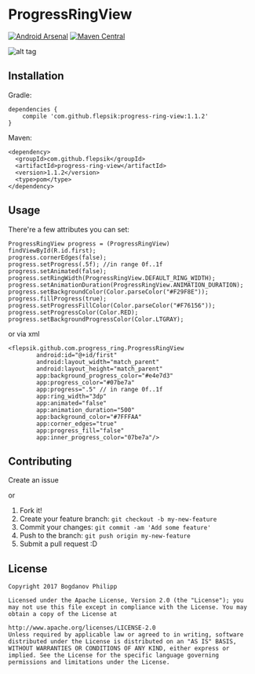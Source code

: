 # ProgressRingView 

[![Android Arsenal](https://img.shields.io/badge/Android%20Arsenal-ProgressRingView-brightgreen.svg?style=flat)](https://android-arsenal.com/details/1/5452) [![Maven Central](https://maven-badges.herokuapp.com/maven-central/com.github.flepsik/progress-ring-view/badge.svg)](https://maven-badges.herokuapp.com/maven-central/com.github.flepsik/progress-ring-view)

![alt tag](https://cloud.githubusercontent.com/assets/7210975/24792164/8822c0c4-1b85-11e7-811f-9725dd28d116.jpg)

## Installation

Gradle:
```
dependencies {
    compile 'com.github.flepsik:progress-ring-view:1.1.2'
}
```

Maven:
```
<dependency>
  <groupId>com.github.flepsik</groupId>
  <artifactId>progress-ring-view</artifactId>
  <version>1.1.2</version>
  <type>pom</type>
</dependency>
```

## Usage
There're a few attributes you can set:
```
ProgressRingView progress = (ProgressRingView) findViewById(R.id.first);
progress.cornerEdges(false);
progress.setProgress(.5f); //in range 0f..1f
progress.setAnimated(false);
progress.setRingWidth(ProgressRingView.DEFAULT_RING_WIDTH);
progress.setAnimationDuration(ProgressRingView.ANIMATION_DURATION);
progress.setBackgroundColor(Color.parseColor("#F29F8E"));
progress.fillProgress(true);
progress.setProgressFillColor(Color.parseColor("#F76156"));
progress.setProgressColor(Color.RED);
progress.setBackgroundProgressColor(Color.LTGRAY);
```
or via xml
```
<flepsik.github.com.progress_ring.ProgressRingView
        android:id="@+id/first"
        android:layout_width="match_parent"
        android:layout_height="match_parent"
        app:background_progress_color="#e4e7d3"
        app:progress_color="#07be7a"
        app:progress=".5" // in range 0f..1f
        app:ring_width="3dp"
        app:animated="false" 
        app:animation_duration="500"
        app:background_color="#7FFFAA"
        app:corner_edges="true"
        app:progress_fill="false"
        app:inner_progress_color="07be7a"/>
```

## Contributing
Create an issue 

or 

1. Fork it!
2. Create your feature branch: `git checkout -b my-new-feature`
3. Commit your changes: `git commit -am 'Add some feature'`
4. Push to the branch: `git push origin my-new-feature`
5. Submit a pull request :D

## License
```
Copyright 2017 Bogdanov Philipp

Licensed under the Apache License, Version 2.0 (the "License"); you may not use this file except in compliance with the License. You may obtain a copy of the License at

http://www.apache.org/licenses/LICENSE-2.0
Unless required by applicable law or agreed to in writing, software distributed under the License is distributed on an "AS IS" BASIS, WITHOUT WARRANTIES OR CONDITIONS OF ANY KIND, either express or implied. See the License for the specific language governing permissions and limitations under the License.
```
